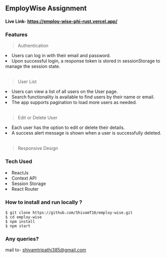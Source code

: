 ## EmployWise Assignment

#### Live Link- https://employ-wise-phi-rust.vercel.app/

### Features

> Authentication
<li> Users can log in with their email and password.
<li> Upon successful login, a response token is stored in sessionStorage to manage the session state.
<br></br>

> User List
<li> Users can view a list of all users on the User page.
<li> Search functionality is available to find users by their name or email.
<li> The app supports pagination to load more users as needed.
<br></br>

> Edit or Delete User
<li> Each user has the option to edit or delete their details.
<li> A success alert message is shown when a user is successfully deleted.
<br></br>

> Responsive Design

### Tech Used

<li> ReactJs
<li> Context API
<li> Session Storage
<li> React Router

### How to install and run locally ?

```
$ git clone https://github.com/ShivamT16/employ-wise.git
$ cd employ-wise
$ npm install
$ npm start
```
### Any queries?
mail to- shivamtripathi385@gmail.com
